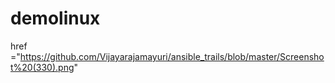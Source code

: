 # demolinux
href ="https://github.com/Vijayarajamayuri/ansible_trails/blob/master/Screenshot%20(330).png"

